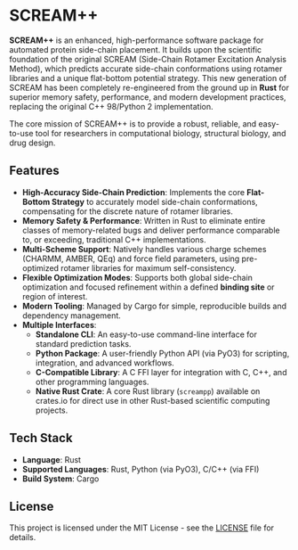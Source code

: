 # SCREAM++

**SCREAM++** is an enhanced, high-performance software package for automated protein side-chain placement. It builds upon the scientific foundation of the original SCREAM (Side-Chain Rotamer Excitation Analysis Method), which predicts accurate side-chain conformations using rotamer libraries and a unique flat-bottom potential strategy. This new generation of SCREAM has been completely re-engineered from the ground up in **Rust** for superior memory safety, performance, and modern development practices, replacing the original C++ 98/Python 2 implementation.

The core mission of SCREAM++ is to provide a robust, reliable, and easy-to-use tool for researchers in computational biology, structural biology, and drug design.

## Features

- **High-Accuracy Side-Chain Prediction**: Implements the core **Flat-Bottom Strategy** to accurately model side-chain conformations, compensating for the discrete nature of rotamer libraries.
- **Memory Safety & Performance**: Written in Rust to eliminate entire classes of memory-related bugs and deliver performance comparable to, or exceeding, traditional C++ implementations.
- **Multi-Scheme Support**: Natively handles various charge schemes (CHARMM, AMBER, QEq) and force field parameters, using pre-optimized rotamer libraries for maximum self-consistency.
- **Flexible Optimization Modes**: Supports both global side-chain optimization and focused refinement within a defined **binding site** or region of interest.
- **Modern Tooling**: Managed by Cargo for simple, reproducible builds and dependency management.
- **Multiple Interfaces**:
  - **Standalone CLI**: An easy-to-use command-line interface for standard prediction tasks.
  - **Python Package**: A user-friendly Python API (via PyO3) for scripting, integration, and advanced workflows.
  - **C-Compatible Library**: A C FFI layer for integration with C, C++, and other programming languages.
  - **Native Rust Crate**: A core Rust library (`screampp`) available on crates.io for direct use in other Rust-based scientific computing projects.

## Tech Stack

- **Language**: Rust
- **Supported Languages**: Rust, Python (via PyO3), C/C++ (via FFI)
- **Build System**: Cargo

## License

This project is licensed under the MIT License - see the [LICENSE](LICENSE) file for details.
